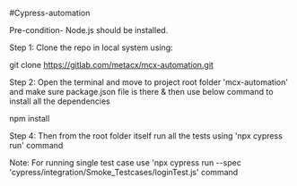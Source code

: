 #Cypress-automation

Pre-condition- Node.js should be installed.

Step 1: Clone the repo in local system using:

git clone https://gitlab.com/metacx/mcx-automation.git

Step 2: Open the terminal and move to project root folder 'mcx-automation' and make sure package.json file is there & then use below command to install all the dependencies

npm install

Step 4: Then from the root folder itself run all the tests using 'npx cypress run' command

Note: For running single test case use 'npx cypress run --spec 'cypress/integration/Smoke_Testcases/loginTest.js' command